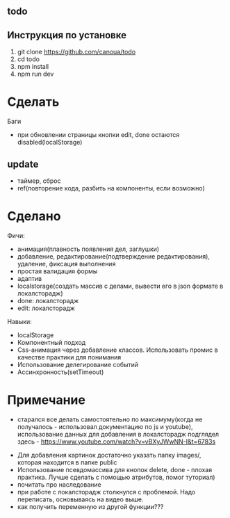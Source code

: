 ## todo

## Инструкция по установке

1. git clone https://github.com/canoua/todo
2. cd todo
3. npm install
4. npm run dev

# Сделать

Баги

- при обновлении страницы кнопки edit, done остаются disabled(localStorage)

## update

- таймер, сброс
- ref(повторение кода, разбить на компоненты, если возможно)

# Сделано

Фичи:

- анимация(плавность появления дел, заглушки)
- добавление, редактирование(подтверждение редактирования), удаление, фиксация выполнения
- простая валидация формы
- адаптив
- localstorage(создать массив с делами, вывести его в json формате в локалсторадж)
- done: локалсторадж
- edit: локалсторадж

Навыки:

- localStorage
- Компонентный подход
- Css-анимация через добавление классов. Использовать промис в качестве практики для понимания
- Использование делегирование событий
- Ассинхронность(setTimeout)

# Примечание

- старался все делать самостоятельно по максимуму(когда не получалось - использовал документацию по js и youtube), использование данных для добавления в локалсторадж подглядел здесь - https://www.youtube.com/watch?v=vBXyJWwNN-I&t=6783s

* Для добавления картинок достаточно указать папку images/, которая находится в папке public
* Использование псевдомассива для кнопок delete, done - плохая практика. Лучше сделать с помощью атрибутов, помог туториал)
* почитать про наследование
* при работе с локалсторадж столкнулся с проблемой. Надо переписать, основываясь на видео выше.
* как получить переменную из другой функции???
